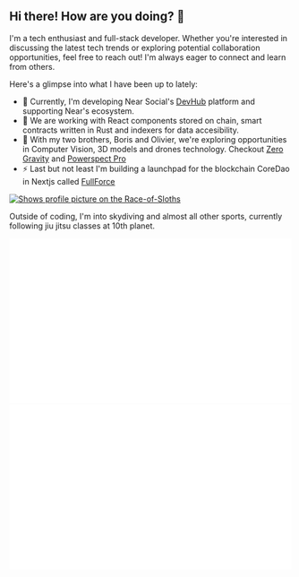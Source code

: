 ## Hi there! How are you doing? 👋

I'm a tech enthusiast and full-stack developer. Whether you're interested in discussing the latest tech trends or exploring potential collaboration opportunities, feel free to reach out! I'm always eager to connect and learn from others.

Here's a glimpse into what I have been up to lately:

- 🔭 Currently, I'm developing Near Social's [DevHub](https://near.org/devhub.near/widget/app) platform and supporting Near's ecosystem.
- 🌱 We are working with React components stored on chain, smart contracts written in Rust and indexers for data accesibility.
- 👯 With my two brothers, Boris and Olivier, we're exploring opportunities in Computer Vision, 3D models and drones technology. Checkout [Zero Gravity](https://zgdrone.com/en/) and [Powerspect Pro](https://www.powerspect.pro/)
- ⚡ Last but not least I'm building a launchpad for the blockchain CoreDao in Nextjs called [FullForce](https://www.fullforce.io)

[<picture>
    <source media="(prefers-color-scheme: dark)" srcset="https://badge.race-of-sloths.com/Tguntenaar?theme=dark">
    <source media="(prefers-color-scheme: light)" srcset="https://badge.race-of-sloths.com/Tguntenaar?theme=light">
    <img alt="Shows profile picture on the Race-of-Sloths" src="https://badge.race-of-sloths.com/Tguntenaar">
</picture>](https://race-of-sloths.com/profile/Tguntenaar)

Outside of coding, I'm into skydiving and almost all other sports, currently following jiu jitsu classes at 10th planet.

<!--
**Tguntenaar/Tguntenaar** is a ✨ _special_ ✨ repository because its `README.md` (this file) appears on your GitHub profile.

Here are some ideas to get you started:

- 🔭 I’m currently working on ...
- 🌱 I’m currently learning ...
- 👯 I’m looking to collaborate on ...
- 🤔 I’m looking for help with ...
- 💬 Ask me about ...
- 📫 How to reach me: ...
- 😄 Pronouns: ...
- ⚡ Fun fact: ...
-->

![](https://raw.githubusercontent.com/Tguntenaar/github-stats/master/generated/overview.svg#gh-dark-mode-only)
![](https://raw.githubusercontent.com/Tguntenaar/github-stats/master/generated/languages.svg#gh-dark-mode-only)
